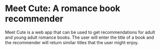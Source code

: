 # Meet Cute: A romance book recommender
Meet Cute is a web app that can be used to get recommendations for adult and young adult romance books. The user will enter the title of a book and the recommender will return similar titles that the user might enjoy.

